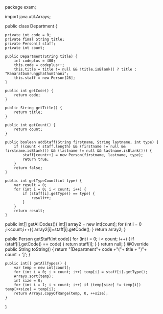 package exam;

import java.util.Arrays;

public class Department {

    private int code = 0;
    private final String title;
    private Person[] staff;
    private int count;

    public Department(String title) {
        int codeplus = 400;
        this.code = codeplus++;
        this.title = title != null && !title.isBlank() ? title : "Kanaratbumrungphathumthani";
        this.staff = new Person[28];
    }

    public int getCode() {
        return code;
    }

    public String getTitle() {
        return title;
    }

    public int getCount() {
        return count;
    }

    public boolean addStaff(String firstname, String lastname, int type) {
        if ((count < staff.length) && (firstname != null && firstname.isBlank()) && (lastname != null && lastname.isBlank())) {
            staff[count++] = new Person(firstname, lastname, type);
            return true;
        }
        return false;
    }

    public int getTypeCount(int type) {
        var result = 0;
        for (int i = 0; i < count; i++) {
            if (staff[i].getType() == type) {
                result++;
            }
        }
        return result;
    }
  public int[] getAllCodes(){
      int[] array2 = new int[count];
     for (int i = 0 ;i<count;i++){
       array2[i]=staff[i].getCode(); 
     } 
  return array2;
  }
  
  public  Person getStaff(int code){
      for (int i = 0; i < count; i++) {
          if (staff[i].getCode() == code) {
              return staff[i];
          }
      } return null;
  }
    @Override
    public String toString() {
        return "[Department"+ code +"("+  title + ")"+ count + ']';
    }
    
    public int[] getAllTypes() {
        var temp = new int[count];
        for (int i = 0; i < count; i++) temp[i] = staff[i].getType();
        Arrays.sort(temp);
        int size = 0;
        for (int i = 1; i < count; i++) if (temp[size] != temp[i]) temp[++size] = temp[i];
        return Arrays.copyOfRange(temp, 0, ++size);
    }
    
}
